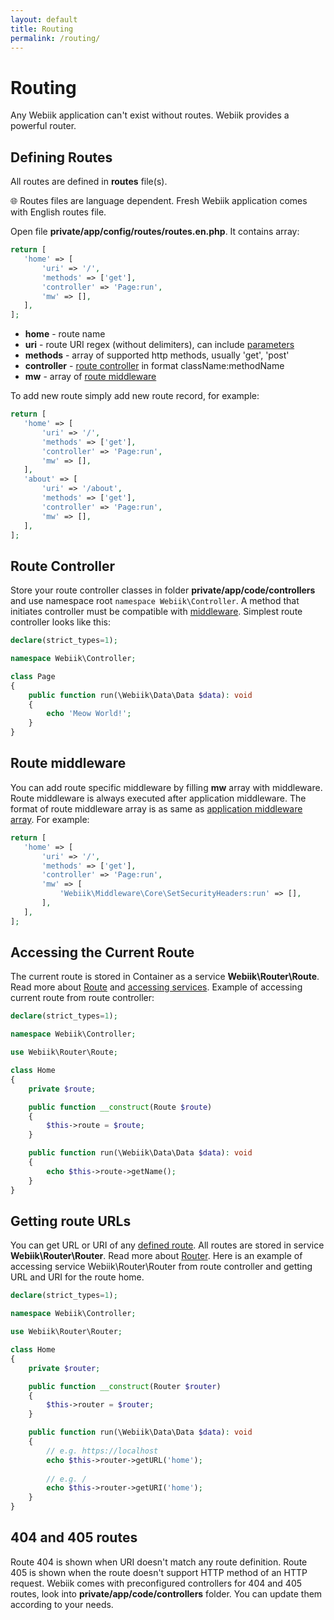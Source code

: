 ```yaml
---
layout: default
title: Routing
permalink: /routing/
---
```

# Routing
Any Webiik application can't exist without routes. Webiik provides a powerful router.

## Defining Routes
All routes are defined in **routes** file(s). 

🌐 Routes files are language dependent. Fresh Webiik application comes with English routes file.

Open file **private/app/config/routes/routes.en.php**. It contains array:
```php
return [
   'home' => [
	   'uri' => '/',
	   'methods' => ['get'],
	   'controller' => 'Page:run',
	   'mw' => [],
   ],
];
```
* **home** - route name   
* **uri** - route URI regex (without delimiters), can include [parameters](https://github.com/webiik/components/blob/master/src/Webiik/Router/README.md#addroute)
* **methods** - array of supported http methods, usually 'get', 'post'
* **controller** - [route controller](#route-controller) in format className:methodName
* **mw** - array of [route middleware](#route-middleware)

To add new route simply add new route record, for example: 
```php
return [
   'home' => [
	   'uri' => '/',
	   'methods' => ['get'],
	   'controller' => 'Page:run',
	   'mw' => [],
   ],
   'about' => [
	   'uri' => '/about',
	   'methods' => ['get'],
	   'controller' => 'Page:run',
	   'mw' => [],
   ],
];
```

## Route Controller
Store your route controller classes in folder **private/app/code/controllers** and use namespace root `namespace Webiik\Controller`. A method that initiates controller must be compatible with [middleware](/middleware). Simplest route controller looks like this:
```php
declare(strict_types=1);

namespace Webiik\Controller;

class Page
{  
    public function run(\Webiik\Data\Data $data): void
    {
        echo 'Meow World!';
    }
}
```

## Route middleware
You can add route specific middleware by filling **mw** array with middleware. Route middleware is always executed after application middleware. The format of route middleware array is as same as [application middleware array](/middleware#adding-middleware). For example: 
```php
return [
   'home' => [
	   'uri' => '/',
	   'methods' => ['get'],
	   'controller' => 'Page:run',
	   'mw' => [
	       'Webiik\Middleware\Core\SetSecurityHeaders:run' => [],
	   ],
   ],  
];
```

## Accessing the Current Route
The current route is stored in Container as a service **Webiik\Router\Route**. Read more about [Route](https://github.com/webiik/components/blob/master/src/Webiik/Router/README.md#route) and [accessing services](/container#accessing-service). Example of accessing current route from route controller:
```php
declare(strict_types=1);

namespace Webiik\Controller;

use Webiik\Router\Route;

class Home
{
    private $route;

    public function __construct(Route $route)
    {
        $this->route = $route;
    }

    public function run(\Webiik\Data\Data $data): void
    {
        echo $this->route->getName();
    }
}
```

## Getting route URLs
You can get URL or URI of any [defined route](#defining-routes). All routes are stored in service **Webiik\Router\Router**. Read more about [Router](https://github.com/webiik/components/blob/master/src/Webiik/Router/README.md). Here is an example of accessing service Webiik\Router\Router from route controller and getting URL and URI for the route home. 
```php
declare(strict_types=1);

namespace Webiik\Controller;

use Webiik\Router\Router;

class Home
{
    private $router;

    public function __construct(Router $router)
    {
        $this->router = $router;
    }

    public function run(\Webiik\Data\Data $data): void
    {
        // e.g. https://localhost
        echo $this->router->getURL('home');
        
        // e.g. / 
        echo $this->router->getURI('home');
    }
}
```

## 404 and 405 routes
Route 404 is shown when URI doesn't match any route definition. Route 405 is shown when the route doesn't support HTTP method of an HTTP request. Webiik comes with preconfigured controllers for 404 and 405 routes, look into **private/app/code/controllers** folder. You can update them according to your needs.
